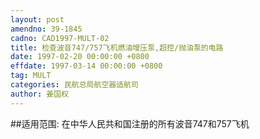 ```yaml
---
layout: post
amendno: 39-1845
cadno: CAD1997-MULT-02
title: 检查波音747/757飞机燃油增压泵,超控/抛油泵的电路
date: 1997-02-20 00:00:00 +0800
effdate: 1997-03-14 00:00:00 +0800
tag: MULT
categories: 民航总局航空器适航司
author: 姜国权
---
```


##适用范围:
在中华人民共和国注册的所有波音747和757飞机

